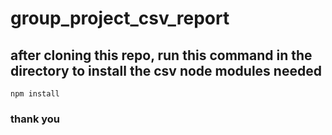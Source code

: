 # group_project_csv_report

## after cloning this repo, run this command in the directory to install the csv node modules needed
`npm install`

### thank you

